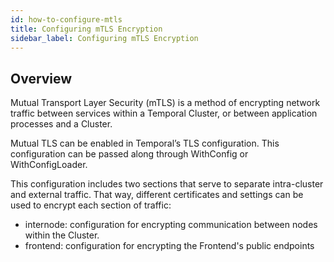 ```yaml
---
id: how-to-configure-mtls
title: Configuring mTLS Encryption
sidebar_label: Configuring mTLS Encryption
---
```


## Overview

Mutual Transport Layer Security (mTLS) is a method of encrypting network traffic between services within a Temporal Cluster, or between application processes and a Cluster.

Mutual TLS can be enabled in Temporal’s TLS configuration. This configuration can be passed along through WithConfig or WithConfigLoader.

This configuration includes two sections that serve to separate intra-cluster and external traffic. That way, different certificates and settings can be used to encrypt each section of traffic:

- internode: configuration for encrypting communication between nodes within the Cluster.
- frontend: configuration for encrypting the Frontend's public endpoints
